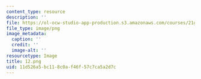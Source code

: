 ```yaml
---
content_type: resource
description: ''
file: https://ol-ocw-studio-app-production.s3.amazonaws.com/courses/21g-026-global-africa-creative-cultures-spring-2018/11d526a5bc118c0af46f57c7ca5a2d7c_12.png
file_type: image/png
image_metadata:
  caption: ''
  credit: ''
  image-alt: ''
resourcetype: Image
title: 12.png
uid: 11d526a5-bc11-8c0a-f46f-57c7ca5a2d7c
---
```

